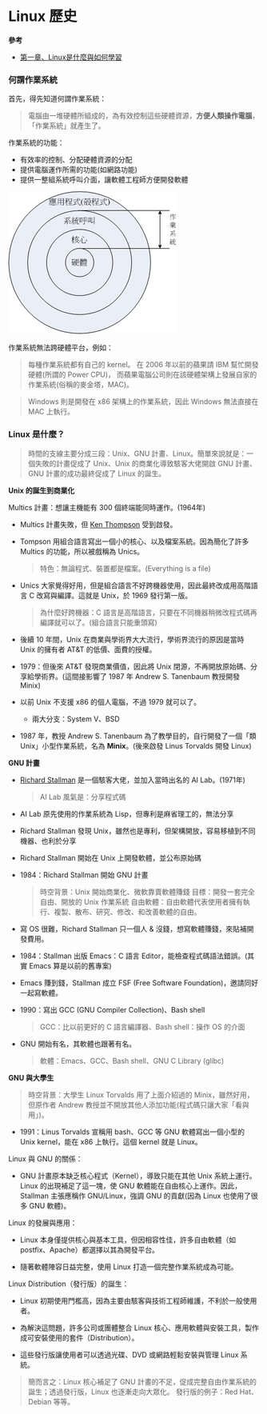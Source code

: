# Linux 歷史

**參考**

* [第一章、Linux是什麼與如何學習](https://linux.vbird.org/linux_basic/centos7/0110whatislinux.php)

### 何謂作業系統

首先，得先知道何謂作業系統：

> 電腦由一堆硬體所組成的，為有效控制這些硬體資源，**方便人類操作電腦**，「作業系統」就產生了。 

作業系統的功能：

* 有效率的控制、分配硬體資源的分配
* 提供電腦運作所需的功能(如網路功能)
* 提供一整組系統呼叫介面，讓軟體工程師方便開發軟體

![alt text](image.png)

作業系統無法跨硬體平台，例如：

> 每種作業系統都有自己的 kernel。 在 2006 年以前的蘋果請 IBM 幫忙開發硬體(所謂的 Power CPU)， 而蘋果電腦公司則在該硬體架構上發展自家的作業系統(俗稱的麥金塔，MAC)。

> Windows 則是開發在 x86 架構上的作業系統，因此 Windows 無法直接在 MAC 上執行。

### Linux 是什麼？

> 時間的支線主要分成三段：Unix、GNU 計畫、Linux。簡單來說就是：一個失敗的計畫促成了 Unix、Unix 的商業化導致駭客大佬開啟 GNU 計畫、GNU 計畫的成功最終促成了 Linux 的誕生。

**Unix 的誕生到商業化**

Multics 計畫：想讓主機能有 300 個終端能同時運作。(1964年)

* Multics 計畫失敗，但 [Ken Thompson](https://zh.wikipedia.org/zh-tw/%E8%82%AF%C2%B7%E6%B1%A4%E6%99%AE%E9%80%8A) 受到啟發。

* Tompson 用組合語言寫出一個小的核心、以及檔案系統。因為簡化了許多 Multics 的功能，所以被戲稱為 Unics。

  > 特色：無論程式、裝置都是檔案。(Everything is a file)

* Unics 大家覺得好用，但是組合語言不好跨機器使用，因此最終改成用高階語言 C 改寫與編譯。這就是 Unix，於 1969 發行第一版。

  > 為什麼好跨機器：C 語言是高階語言，只要在不同機器稍微改程式碼再編譯就可以了。(組合語言只能重頭寫)

* 後續 10 年間，Unix 在商業與學術界大大流行，學術界流行的原因是當時 Unix 的擁有者 AT&T 的低價、面費的授權。

* 1979：但後來 AT&T 發現商業價值，因此將 Unix 閉源，不再開放原始碼、分享給學術界。(這間接影響了 1987 年 Andrew S. Tanenbaum 教授開發 Minix)

* 以前 Unix 不支援 x86 的個人電腦，不過 1979 就可以了。
  * 兩大分支：System V、BSD
  
* 1987 年，教授 Andrew S. Tanenbaum 為了教學目的，自行開發了一個「類 Unix」小型作業系統，名為 **Minix**。(後來啟發 Linus Torvalds 開發 Linux)


**GNU 計畫**

* [Richard Stallman](https://zh.wikipedia.org/zh-tw/%E7%90%86%E6%9F%A5%E5%BE%B7%C2%B7%E6%96%AF%E6%89%98%E6%9B%BC) 是一個駭客大佬，並加入當時出名的 AI Lab。(1971年)

  > AI Lab 風氣是：分享程式碼

* AI Lab 原先使用的作業系統為 Lisp，但專利是麻省理工的，無法分享

* Richard Stallman 發現 Unix，雖然也是專利，但架構開放，容易移植到不同機器、也利於分享

* Richard Stallman 開始在 Unix 上開發軟體，並公布原始碼

* 1984：Richard Stallman 開始 GNU 計畫
  
  > 時空背景：Unix 開始商業化、微軟靠賣軟體賺錢
  > 目標：開發一套完全自由、開放的 Unix 作業系統 
  > 自由軟體：自由軟體代表使用者擁有執行、複製、散布、研究、修改、和改善軟體的自由。

* 寫 OS 很難，Richard Stallman 只一個人 & 沒錢，想寫軟體賺錢，來貼補開發費用。

* 1984：Stallman 出版 Emacs：C 語言 Editor，能檢查程式碼語法錯誤。(其實 Emacs 算是以前的舊專案)

* Emacs 賺到錢，Stallman 成立 FSF (Free Software Foundation)，邀請同好一起寫軟體。

* 1990：寫出 GCC (GNU Compiler Collection)、Bash shell

  > GCC：比以前更好的 C 語言編譯器、Bash shell：操作 OS 的介面

* GNU 開始有名，其軟體也跟著有名。
  > 軟體：Emacs、GCC、Bash shell、GNU C Library (glibc)


**GNU 與大學生**

> 時空背景：大學生 Linux Torvalds 用了上面介紹過的 Minix，雖然好用，但原作者 Andrew 教授並不開放其他人添加功能(程式碼只讓大家「看與用」)。

* 1991：Linus Torvalds 宣稱用 bash、GCC 等 GNU 軟體寫出一個小型的 Unix kernel，能在 x86 上執行。這個 kernel 就是 Linux。

Linux 與 GNU 的關係：

* GNU 計畫原本缺乏核心程式（Kernel），導致只能在其他 Unix 系統上運行。Linux 的出現補足了這一塊，使 GNU 軟體能在自由核心上運作。因此，Stallman 主張應稱作 GNU/Linux，強調 GNU 的貢獻(因為 Linux 也使用了很多 GNU 軟體)。

Linux 的發展與應用：

* Linux 本身僅提供核心與基本工具，但因相容性佳，許多自由軟體（如 postfix、Apache）都選擇以其為開發平台。

* 隨著軟體陣容日益完整，使用 Linux 打造一個完整作業系統成為可能。

Linux Distribution（發行版）的誕生：

* Linux 初期使用門檻高，因為主要由駭客與技術工程師維護，不利於一般使用者。

* 為解決這問題，許多公司或團體整合 Linux 核心、應用軟體與安裝工具，製作成可安裝使用的套件（Distribution）。

* 這些發行版讓使用者可以透過光碟、DVD 或網路輕鬆安裝與管理 Linux 系統。

> 簡而言之：Linux 核心補足了 GNU 計畫的不足，促成完整自由作業系統的誕生；透過發行版，Linux 也逐漸走向大眾化。
> 發行版的例子：Red Hat、Debian 等等。